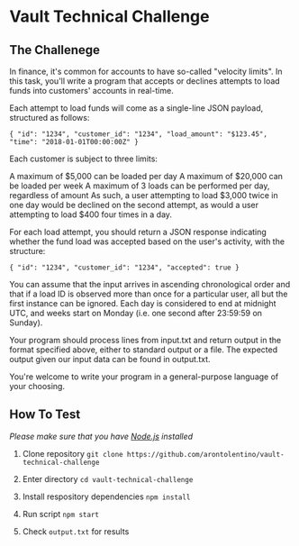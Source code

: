 # Vault Technical Challenge

## The Challenege

In finance, it's common for accounts to have so-called "velocity limits". In this task, you'll write a program that accepts or declines attempts to load funds into customers' accounts in real-time.

Each attempt to load funds will come as a single-line JSON payload, structured as follows:

`{ "id": "1234", "customer_id": "1234", "load_amount": "$123.45", "time": "2018-01-01T00:00:00Z" }`

Each customer is subject to three limits:

A maximum of $5,000 can be loaded per day
A maximum of $20,000 can be loaded per week
A maximum of 3 loads can be performed per day, regardless of amount
As such, a user attempting to load $3,000 twice in one day would be declined on the second attempt, as would a user attempting to load $400 four times in a day.

For each load attempt, you should return a JSON response indicating whether the fund load was accepted based on the user's activity, with the structure:

`{ "id": "1234", "customer_id": "1234", "accepted": true }`

You can assume that the input arrives in ascending chronological order and that if a load ID is observed more than once for a particular user, all but the first instance can be ignored. Each day is considered to end at midnight UTC, and weeks start on Monday (i.e. one second after 23:59:59 on Sunday).

Your program should process lines from input.txt and return output in the format specified above, either to standard output or a file. The expected output given our input data can be found in output.txt.

You're welcome to write your program in a general-purpose language of your choosing.

## How To Test

_Please make sure that you have [Node.js](https://nodejs.org) installed_

1. Clone repository
`git clone https://github.com/arontolentino/vault-technical-challenge`

2. Enter directory
`cd vault-technical-challenge`

3. Install respository dependencies
`npm install`

4. Run script
`npm start`

5. Check `output.txt` for results
